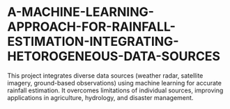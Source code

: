 # A-MACHINE-LEARNING-APPROACH-FOR-RAINFALL-ESTIMATION-INTEGRATING-HETOROGENEOUS-DATA-SOURCES
 This project integrates diverse data sources (weather radar, satellite imagery, ground-based observations) using machine learning for accurate rainfall estimation. It overcomes limitations of individual sources, improving applications in agriculture, hydrology, and disaster management.
